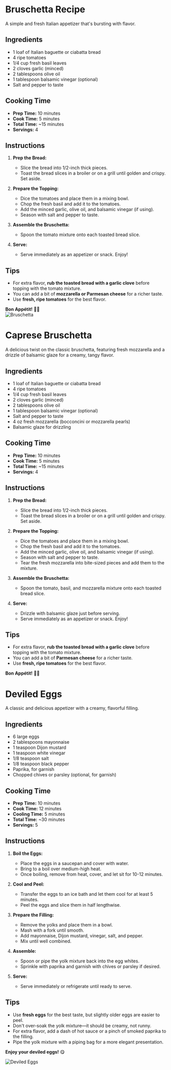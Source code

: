 # Bruschetta Recipe  

A simple and fresh Italian appetizer that's bursting with flavor.  

## Ingredients  

- 1 loaf of Italian baguette or ciabatta bread  
- 4 ripe tomatoes  
- 1/4 cup fresh basil leaves  
- 2 cloves garlic (minced)  
- 2 tablespoons olive oil  
- 1 tablespoon balsamic vinegar (optional)  
- Salt and pepper to taste  

## Cooking Time  

- **Prep Time:** 10 minutes  
- **Cook Time:** 5 minutes  
- **Total Time:** ~15 minutes  
- **Servings:** 4  

## Instructions  

1. **Prep the Bread:**  
   - Slice the bread into 1/2-inch thick pieces.  
   - Toast the bread slices in a broiler or on a grill until golden and crispy. Set aside.  

2. **Prepare the Topping:**  
   - Dice the tomatoes and place them in a mixing bowl.  
   - Chop the fresh basil and add it to the tomatoes.  
   - Add the minced garlic, olive oil, and balsamic vinegar (if using).  
   - Season with salt and pepper to taste.  

3. **Assemble the Bruschetta:**  
   - Spoon the tomato mixture onto each toasted bread slice.  

4. **Serve:**  
   - Serve immediately as an appetizer or snack. Enjoy!  

## Tips  

- For extra flavor, **rub the toasted bread with a garlic clove** before topping with the tomato mixture.  
- You can add a bit of **mozzarella or Parmesan cheese** for a richer taste.  
- Use **fresh, ripe tomatoes** for the best flavor.  

**Bon Appétit!** 🍅🥖  
![Bruschetta](../images/appetizers/Bruschetta.jpg)

# Caprese Bruschetta

A delicious twist on the classic bruschetta, featuring fresh mozzarella and a drizzle of balsamic glaze for a creamy, tangy flavor.

## Ingredients

- 1 loaf of Italian baguette or ciabatta bread  
- 4 ripe tomatoes  
- 1/4 cup fresh basil leaves  
- 2 cloves garlic (minced)  
- 2 tablespoons olive oil  
- 1 tablespoon balsamic vinegar (optional)  
- Salt and pepper to taste  
- 4 oz fresh mozzarella (bocconcini or mozzarella pearls)  
- Balsamic glaze for drizzling  

## Cooking Time

- **Prep Time:** 10 minutes  
- **Cook Time:** 5 minutes  
- **Total Time:** ~15 minutes  
- **Servings:** 4  

## Instructions

1. **Prep the Bread:**  
   - Slice the bread into 1/2-inch thick pieces.  
   - Toast the bread slices in a broiler or on a grill until golden and crispy. Set aside.

2. **Prepare the Topping:**  
   - Dice the tomatoes and place them in a mixing bowl.  
   - Chop the fresh basil and add it to the tomatoes.  
   - Add the minced garlic, olive oil, and balsamic vinegar (if using).  
   - Season with salt and pepper to taste.  
   - Tear the fresh mozzarella into bite-sized pieces and add them to the mixture.

3. **Assemble the Bruschetta:**  
   - Spoon the tomato, basil, and mozzarella mixture onto each toasted bread slice.  

4. **Serve:**  
   - Drizzle with balsamic glaze just before serving.  
   - Serve immediately as an appetizer or snack. Enjoy!

## Tips

- For extra flavor, **rub the toasted bread with a garlic clove** before topping with the tomato mixture.  
- You can add a bit of **Parmesan cheese** for a richer taste.  
- Use **fresh, ripe tomatoes** for the best flavor.  

**Bon Appétit!** 🍅🥖

# Deviled Eggs  

A classic and delicious appetizer with a creamy, flavorful filling.  

## Ingredients  

- 6 large eggs  
- 2 tablespoons mayonnaise  
- 1 teaspoon Dijon mustard  
- 1 teaspoon white vinegar  
- 1/8 teaspoon salt  
- 1/8 teaspoon black pepper  
- Paprika, for garnish  
- Chopped chives or parsley (optional, for garnish)  

## Cooking Time  

- **Prep Time:** 10 minutes  
- **Cook Time:** 12 minutes  
- **Cooling Time:** 5 minutes  
- **Total Time:** ~30 minutes  
- **Servings:** 5  

## Instructions  

1. **Boil the Eggs:**  
   - Place the eggs in a saucepan and cover with water.  
   - Bring to a boil over medium-high heat.  
   - Once boiling, remove from heat, cover, and let sit for 10-12 minutes.  

2. **Cool and Peel:**  
   - Transfer the eggs to an ice bath and let them cool for at least 5 minutes.  
   - Peel the eggs and slice them in half lengthwise.  

3. **Prepare the Filling:**  
   - Remove the yolks and place them in a bowl.  
   - Mash with a fork until smooth.  
   - Add mayonnaise, Dijon mustard, vinegar, salt, and pepper.  
   - Mix until well combined.  

4. **Assemble:**  
   - Spoon or pipe the yolk mixture back into the egg whites.  
   - Sprinkle with paprika and garnish with chives or parsley if desired.  

5. **Serve:**  
   - Serve immediately or refrigerate until ready to serve.  

## Tips  

- Use **fresh eggs** for the best taste, but slightly older eggs are easier to peel.  
- Don't over-soak the yolk mixture—it should be creamy, not runny.  
- For extra flavor, add a dash of hot sauce or a pinch of smoked paprika to the filling.  
- Pipe the yolk mixture with a piping bag for a more elegant presentation.  

**Enjoy your deviled eggs!** 😋  

![Deviled Eggs](../images/appetizers/Deviled_Eggs.jpg)


